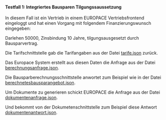 

#### Testfall 1: Integriertes Bausparen Tilgungssaussetzung

In diesem Fall ist ein Vertrieb in einem EUROPACE Vertriebsfrontend eingeloggt und
hat einen Vorgang mit folgendem Finanzierungswunsch eingegeben:

Darlehen 50000, Zinsbindung 10 Jahre, tilgungsausgesetzt durch Bausparvertrag.

Die Tarifschnittstelle gab die Tarifangaben aus der Datei [tarife.json](tarife.json) zurück.

Das Europace System erstellt aus diesen Daten die Anfrage aus der Datei [berechnungsanfrage.json](berechnungsanfrage.json).

Die Bausparberechnungsschnittstelle anwortet zum Beispiel wie in der Datei [berechnetesbausparangebot.json](berechnetesbausparangebot.json).

Um Dokumente zu generieren schickt EUROPACE die Anfrage aus der Datei [dokumentenanfrage.json](dokumentenanfrage.json).
 
Und bekommt von der Dokumetenschnittstelle zum Beispiel diese Antwort [dokumentenantwort.json](dokumentenantwort.json).